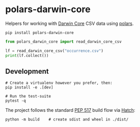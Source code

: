 # polars-darwin-core

Helpers for working with [Darwin Core](https://dwc.tdwg.org/) CSV data using [polars](https://pola.rs/).

```shell
pip install polars-darwin-core
```

```python
from polars_darwin_core import read_darwin_core_csv

lf = read_darwin_core_csv("occurrence.csv")
print(lf.collect())
```

## Development

```shell
# Create a virtualenv however you prefer, then:
pip install -e .[dev]

# Run the test-suite
pytest -q
```

The project follows the standard [PEP 517](https://peps.python.org/pep-0517/) build flow via [Hatch](https://hatch.pypa.io/):

```shell
python -m build    # create sdist and wheel in ./dist/
```
